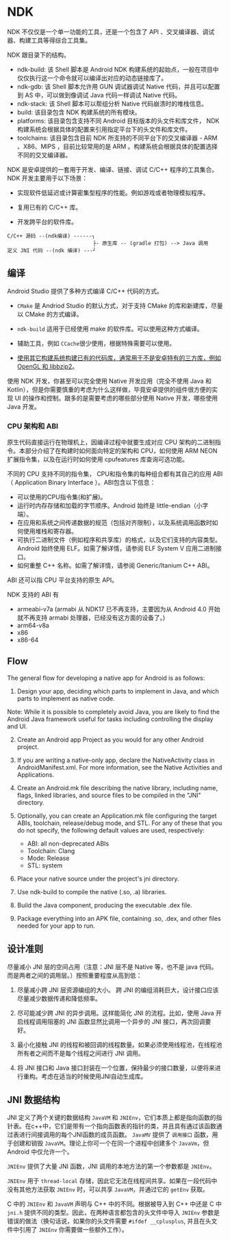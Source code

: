 # NDK

NDK 不仅仅是一个单一功能的工具，还是一个包含了 API 、交叉编译器、调试器、构建工具等得综合工具集。

NDK 跟目录下的结构。

- ndk-build: 该 Shell 脚本是 Android NDK 构建系统的起始点，一般在项目中仅仅执行这一个命令就可以编译出对应的动态链接库了。
- ndk-gdb: 该 Shell 脚本允许用 GUN 调试器调试 Native 代码，并且可以配置到 AS 中，可以做到像调试 Java 代码一样调试 Native 代码。
- ndk-stack: 该 Shell 脚本可以帮组分析 Native 代码崩溃时的堆栈信息。
- build: 该目录包含 NDK 构建系统的所有模块。
- platforms: 该目录包含支持不同 Android 目标版本的头文件和库文件， NDK 构建系统会根据具体的配置来引用指定平台下的头文件和库文件。
- toolchains: 该目录包含目前 NDK 所支持的不同平台下的交叉编译器 - ARM 、X86、MIPS ，目前比较常用的是 ARM 。构建系统会根据具体的配置选择不同的交叉编译器。


NDK 是安卓提供的一套用于开发、编译、链接、调试 C/C++ 程序的工具集合。NDK 开发主要用于以下场景：


- 实现软件低延迟或计算密集型程序的性能。例如游戏或者物理模拟程序。

- 复用已有的 C/C++ 库。

- 开发跨平台的软件库。

```
C/C++ 源码 --(ndk编译) ------┐
                            ├- 原生库 -- (gradle 打包) --> Java 调用
定义 JNI 代码 --(ndk 编译) ---┘
```

## 编译

Android Studio 提供了多种方式编译 C/C++ 代码的方式。

- `CMake` 是 Andriod Studio 的默认方式，对于支持 CMake 的库和新建库，尽量以 CMake 的方式编译。

- `ndk-build` 适用于已经使用 make 的软件库。可以使用这种方式编译。

- 辅助工具，例如 `CCache`很少使用，根据特殊需要可以使用。

- [使用其它构建系统构建已有的代码库，通常用于不是安卓特有的三方库，例如 OpenGL 和 libbzip2](build_third_library.md)。



使用 NDK 开发，你甚至可以完全使用 Native 开发应用（完全不使用 Java 和 Kotlin），但是你需要慎重的考虑为什么这样做，毕竟安卓提供的组件很方便的实现 UI 的操作和控制。跟多的是需要考虑的哪些部分使用 Native 开发，哪些使用 Java 开发。

### CPU 架构和 ABI

原生代码直接运行在物理机上，因编译过程中就要生成对应 CPU 架构的二进制指令。本部分介绍了在构建时如何面向特定的架构和 CPU，如何使用 ARM NEON 扩展指令集，以及在运行时如何使用 cpufeatures 库查询可选功能。

不同的 CPU 支持不同的指令集， CPU和指令集的每种组合都有其自己的应用 ABI（ Application Binary Interface ）。ABI包含以下信息：

- 可以使用的CPU指令集(和扩展)。
- 运行时内存存储和加载的字节顺序。Android 始终是 little-endian（小字端）。
- 在应用和系统之间传递数据的规范（包括对齐限制），以及系统调用函数时如何使用堆栈和寄存器。
- 可执行二进制文件（例如程序和共享库）的格式，以及它们支持的内容类型。Android 始终使用 ELF。如需了解详情，请参阅 ELF System V 应用二进制接口。
- 如何重整 C++ 名称。如需了解详情，请参阅 Generic/Itanium C++ ABI。

ABI 还可以指 CPU 平台支持的原生 API。

NDK 支持的 ABI 有

- armeabi-v7a (armabi 从 NDK17 已不再支持，主要因为从 Android 4.0 开始就不再支持 armabi 处理器，已经没有这方面的设备了。)
- arm64-v8a
- x86
- x86-64







## Flow

The general flow for developing a native app for Android is as follows:

1. Design your app, deciding which parts to implement in Java, and which parts to implement as native code.

Note: While it is possible to completely avoid Java, you are likely to find the Android Java framework useful for tasks including controlling the display and UI.

2. Create an Android app Project as you would for any other Android project.

3. If you are writing a native-only app, declare the NativeActivity class in AndroidManifest.xml. For more information, see the Native Activities and Applications.

4. Create an Android.mk file describing the native library, including name, flags, linked libraries, and source files to be compiled in the "JNI" directory.

5. Optionally, you can create an Application.mk file configuring the target ABIs, toolchain, release/debug mode, and STL. For any of these that you do not specify, the following default values are used, respectively:

    - ABI: all non-deprecated ABIs
    - Toolchain: Clang
    - Mode: Release
    - STL: system

6. Place your native source under the project's jni directory.

7. Use ndk-build to compile the native (.so, .a) libraries.

8. Build the Java component, producing the executable .dex file.

9. Package everything into an APK file, containing .so, .dex, and other files needed for your app to run.



## 设计准则

尽量减小 JNI 层的空间占用（注意：JNI 层不是 Native 等，也不是 java 代码。而是两者之间的调用层。）按照重要程度从高到低：

1. 尽量减小跨 JNI 层资源编组的大小。 跨 JNI 的编组消耗巨大，设计接口应该尽量减少数据传递和降低频率。

2. 尽可能减少跨 JNI 的异步调用。这样能简化 JNI 的流程。比如，使用 Java 开启线程调用阻塞的 JNI 函数显然比调用一个异步的 JNI 接口，再次回调要好。

3. 最小化接触 JNI 的线程和被回调的线程数量。如果必须使用线程池，在线程池所有者之间而不是每个线程之间进行 JNI 调用。

4. 将 JNI 接口和 Java 接口封装在一个位置，保持最少的接口数量，以便将来进行重构。考虑在适当的时候使用JNI自动生成库。


## JNI 数据结构

JNI 定义了两个关键的数据结构 `JavaVM` 和 `JNIEnv`，它们本质上都是指向函数的指针表。在c++中，它们是带有一个指向函数表的指针的类，并且具有通过该函数通过表进行间接调用的每个JNI函数的成员函数。 `JavaMV` 提供了 `调用接口` 函数，用于创建和销毁 `JavaVM`。理论上你可一个在同一个进程中创建多个 `JavaVm`，但 Android 中仅允许一个。

`JNIEnv` 提供了大量 JNI 函数，JNI 调用的本地方法的第一个参数都是 `JNIEnv`。

`JNIEnv` 用于 `thread-local` 存储，因此它无法在线程间共享。如果在一段代码中没有其他方法获取 `JNIEnv` 时，可以共享 `JavaVM`，并通过它的 `getEnv` 获取。

C 中的 `JNIEnv` 和 `JavaVM` 声明与 C++ 中的不同。根据被导入到 C++ 中还是 C 中 `jni.h` 提供不同的类型。因此，在两种语言都包含的头文件中导入 `JNIEnv` 参数是错误的做法（换句话说，如果你的头文件需要 `#ifdef __cplusplus`, 并且在头文件中引用了 `JNIEnv` 你需要做一些额外工作）。


##